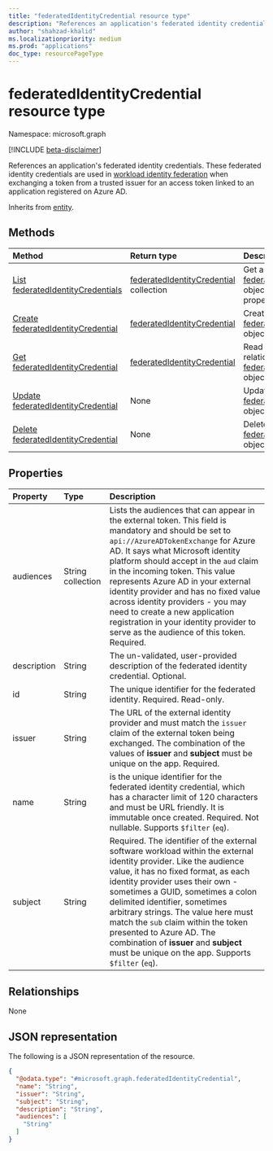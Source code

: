 ```yaml
---
title: "federatedIdentityCredential resource type"
description: "References an application's federated identity credentials. These federated identity credentials are used in workload identity federation when exchanging a token from a trusted issuer for an access token linked to an application registered on Azure AD."
author: "shahzad-khalid"
ms.localizationpriority: medium
ms.prod: "applications"
doc_type: resourcePageType
---
```


# federatedIdentityCredential resource type

Namespace: microsoft.graph

[!INCLUDE [beta-disclaimer](../../includes/beta-disclaimer.md)]

References an application's federated identity credentials. These federated identity credentials are used in [workload identity federation](/azure/active-directory/develop/workload-identity-federation) when exchanging a token from a trusted issuer for an access token linked to an application registered on Azure AD.

Inherits from [entity](../resources/entity.md).


## Methods
|Method|Return type|Description|
|:---|:---|:---|
|[List federatedIdentityCredentials](../api/application-list-federatedidentitycredentials.md)|[federatedIdentityCredential](../resources/federatedidentitycredential.md) collection|Get a list of the [federatedIdentityCredential](../resources/federatedidentitycredential.md) objects and their properties.|
|[Create federatedIdentityCredential](../api/application-post-federatedidentitycredentials.md)|[federatedIdentityCredential](../resources/federatedidentitycredential.md)|Create a new [federatedIdentityCredential](../resources/federatedidentitycredential.md) object.|
|[Get federatedIdentityCredential](../api/federatedidentitycredential-get.md)|[federatedIdentityCredential](../resources/federatedidentitycredential.md)|Read the properties and relationships of a [federatedIdentityCredential](../resources/federatedidentitycredential.md) object.|
|[Update federatedIdentityCredential](../api/federatedidentitycredential-update.md)|None|Update the properties of a [federatedIdentityCredential](../resources/federatedidentitycredential.md) object.|
|[Delete federatedIdentityCredential](../api/federatedidentitycredential-delete.md)|None|Deletes a [federatedIdentityCredential](../resources/federatedidentitycredential.md) object.|

## Properties
|Property|Type|Description|
|:---|:---|:---|
| audiences | String collection | Lists the audiences that can appear in the external token. This field is mandatory and should be set to `api://AzureADTokenExchange` for Azure AD. It says what Microsoft identity platform should accept in the `aud` claim in the incoming token. This value represents Azure AD in your external identity provider and has no fixed value across identity providers - you may need to create a new application registration in your identity provider to serve as the audience of this token. Required. |
| description | String | The un-validated, user-provided description of the federated identity credential. Optional.  |
| id| String | The unique identifier for the federated identity. Required. Read-only.  |
| issuer | String | The URL of the external identity provider and must match the `issuer` claim of the external token being exchanged. The combination of the values of **issuer** and **subject** must be unique on the app. Required. |
| name | String | is the unique identifier for the federated identity credential, which has a character limit of 120 characters and must be URL friendly. It is immutable once created. Required. Not nullable. Supports `$filter` (`eq`). |
| subject | String | Required. The identifier of the external software workload within the external identity provider. Like the audience value, it has no fixed format, as each identity provider uses their own - sometimes a GUID, sometimes a colon delimited identifier, sometimes arbitrary strings. The value here must match the `sub` claim within the token presented to Azure AD. The combination of **issuer** and **subject** must be unique on the app. Supports `$filter` (`eq`). |


## Relationships

None


## JSON representation
The following is a JSON representation of the resource.
<!-- {
  "blockType": "resource",
  "keyProperty": "id",
  "@odata.type": "microsoft.graph.federatedIdentityCredential",
  "baseType": "microsoft.graph.entity",
  "openType": false
}
-->
``` json
{
  "@odata.type": "#microsoft.graph.federatedIdentityCredential",
  "name": "String",
  "issuer": "String",
  "subject": "String",
  "description": "String",
  "audiences": [
    "String"
  ]
}
```

